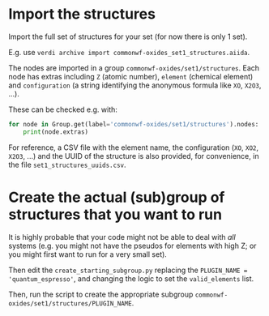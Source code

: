 # Import the structures

Import the full set of structures for your set (for now there is only 1 set).

E.g. use `verdi archive import commonwf-oxides_set1_structures.aiida`.

The nodes are imported in a group `commonwf-oxides/set1/structures`.
Each node has extras including `Z` (atomic number), `element` (chemical element)
and `configuration` (a string identifying the anonymous formula like `XO`, `X2O3`, ...).

These can be checked e.g. with:
```python
for node in Group.get(label='commonwf-oxides/set1/structures').nodes:
    print(node.extras)
```

For reference, a CSV file with the element name, the configuration (`XO`, `XO2`, `X2O3`, ...) and
the UUID of the structure is also provided, for convenience, in the file `set1_structures_uuids.csv`.

# Create the actual (sub)group of structures that you want to run
It is highly probable that your code might not be able to deal with *all* systems (e.g.
you might not have the pseudos for elements with high Z; or you might first want to run
for a very small set).

Then edit the `create_starting_subgroup.py` replacing the `PLUGIN_NAME = 'quantum_espresso'`,
and changing the logic to set the `valid_elements` list.

Then, run the script to create the appropriate subgroup `commonwf-oxides/set1/structures/PLUGIN_NAME`.
